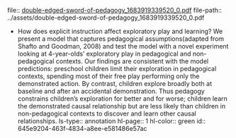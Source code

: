 file:: [double-edged-sword-of-pedagogy_1683919339520_0.pdf](../assets/double-edged-sword-of-pedagogy_1683919339520_0.pdf)
file-path:: ../assets/double-edged-sword-of-pedagogy_1683919339520_0.pdf

- How does explicit instruction affect exploratory play and learning? We present a model that captures pedagogical assumptions(adapted from Shafto and Goodman, 2008) and test the model with a novel experiment looking at 4-year-olds’ exploratory play in pedagogical and non-pedagogical contexts. Our findings are consistent with the model predictions: preschool children limit their exploration in pedagogical contexts, spending most of their free play performing only the demonstrated action. By contrast, children explore broadly both at baseline and after an accidental demonstration. Thus pedagogy constrains children’s exploration for better and for worse; children learn the demonstrated causal relationship but are less likely than children in non-pedagogical contexts to discover and learn other causal relationships.
  ls-type:: annotation
  hl-page:: 1
  hl-color:: green
  id:: 645e9204-463f-4834-a8ee-e581486e57ac